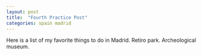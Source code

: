 ```yaml
---
layout: post
title:  "Fourth Practice Post"
categories: spain madrid
---
```


Here is a list of my favorite things to do in Madrid. Retiro park. Archeological museum. 